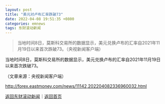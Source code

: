```yaml
---
layout: post
title: "美元对卢布汇率跌破73"
date: 2022-04-08 19:51:35 +0800
categories: emnews
tags: 东财滚动新闻
---
```

> 当地时间8日，莫斯科交易所的数据显示，美元兑换卢布的汇率自2021年11月19日以来首次跌破73。（央视新闻客户端）

<p>当地时间8日，莫斯科交易所的数据显示，美元兑换卢布的汇率自2021年11月19日以来首次跌破73。</p><p class="em_media">（文章来源：央视新闻客户端）</p>

<http://forex.eastmoney.com/news/11142,202204082336960032.html>

[返回东财滚动新闻](//finews.withounder.com/emnews/)｜[返回首页](//finews.withounder.com/)
